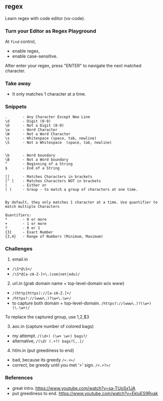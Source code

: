 ## regex
Learn regex with code editor (vs-code). 

### Turn your Editor as Regex Playground

At `find` control,
- enable regex,
- enable case-sensitive.

After enter your regex, press "ENTER" to navigate the next matched character.


### Take away

- It only matches 1 character at a time.



### Snippets

```
.       - Any Character Except New Line
\d      - Digit (0-9)
\D      - Not a Digit (0-9)
\w      - Word Character
\W      - Not a Word Character 
\s      - Whitespace (space, tab, newline)
\S      - Not a Whitespace  (space, tab, newline)


\b      - Word boundary
\B      - Not a Word boundary
^       - Beginning of a String 
$       - End of a String

[]      - Matches Characters in brackets
[^ ]    - Matches Characters NOT in brackets
|       - Either or 
( )     - Group - to match a group of characters at one time.


By default, they only matches 1 character at a time. Use quantifier to match multiple Characters

Quantifiers:
*       - 0 or more
+       - 1 or more
?       - 0 or 1
{3}     - Exact Number 
{3,4}   - Range of Numbers (Minimum, Maximum)
```

### Challenges

1. email.in

- `/\S*@\S+/`
- `/\S*@[a-zA-Z-]+\.(com|net|edu)/`

2. url.in (grab domain name  + top-level-domain w/o www)

- `/(http|https)://[a-zA-Z.]+/`
- `/https?://(www\.)?\w+\.\w+/`
- to capture both domain + top-level-domain. `/https?://(www\.)?(\w+)(\.\w+)/`

To replace the captured group, use $1,$2,$3

3. aoc.in  (capture number of colored bags)

- my attempt. `/(\d+) (\w+ \w+) bags?/`
- alternative, `/(\d) (.+?) bags?[,.]/`


4. htlm.in (put greediness to end)

- bad, because its greedy `/<.+>/`
- correct, be greedy until you met '>' sign. `/<.+?>/`

### References 

- great intro. https://www.youtube.com/watch?v=sa-TUpSx1JA
- put greediness to end. https://www.youtube.com/watch?v=EkluES9Rvak
